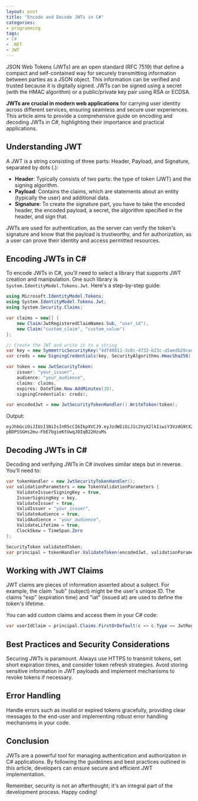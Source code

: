 ```yaml
---
layout: post
title: "Encode and Decode JWTs in C#"
categories:
- programming
tags:
- C#
- .NET
- JWT
---
```


JSON Web Tokens (JWTs) are an open standard (RFC 7519) that define a compact and self-contained way for securely transmitting information between parties as a JSON object. This information can be verified and trusted because it is digitally signed. JWTs can be signed using a secret (with the HMAC algorithm) or a public/private key pair using RSA or ECDSA.

**JWTs are crucial in modern web applications** for carrying user identity across different services, ensuring seamless and secure user experiences. This article aims to provide a comprehensive guide on encoding and decoding JWTs in C#, highlighting their importance and practical applications.

## Understanding JWT
A JWT is a string consisting of three parts: Header, Payload, and Signature, separated by dots (.):

- **Header**: Typically consists of two parts: the type of token (JWT) and the signing algorithm.
- **Payload**: Contains the claims, which are statements about an entity (typically the user) and additional data.
- **Signature**: To create the signature part, you have to take the encoded header, the encoded payload, a secret, the algorithm specified in the header, and sign that.

JWTs are used for authentication, as the server can verify the token's signature and know that the payload is trustworthy, and for authorization, as a user can prove their identity and access permitted resources.

## Encoding JWTs in C#
To encode JWTs in C#, you'll need to select a library that supports JWT creation and manipulation. One such library is `System.IdentityModel.Tokens.Jwt`. Here's a step-by-step guide:

```csharp
using Microsoft.IdentityModel.Tokens;
using System.IdentityModel.Tokens.Jwt;
using System.Security.Claims;

var claims = new[] {
	new Claim(JwtRegisteredClaimNames.Sub, "user_id"),
	new Claim("custom_claim", "custom_value")
};

// Create the JWT and write it to a string
var key = new SymmetricSecurityKey("4df48011-3c8c-4732-b21c-a5aedb29cad5"u8.ToArray());
var creds = new SigningCredentials(key, SecurityAlgorithms.HmacSha256);

var token = new JwtSecurityToken(
	issuer: "your_issuer",
	audience: "your_audience",
	claims: claims,
	expires: DateTime.Now.AddMinutes(30),
	signingCredentials: creds);

var encodedJwt = new JwtSecurityTokenHandler().WriteToken(token);
```

Output:
```text
eyJhbGciOiJIUzI1NiIsInR5cCI6IkpXVCJ9.eyJzdWIiOiJ1c2VyX2lkIiwiY3VzdG9tX2NsYWltIjoiY3VzdG9tX3ZhbHVlIiwiZXhwIjoxNzAyNDQ5Mzg0LCJpc3MiOiJ5b3VyX2lzc3VlciIsImF1ZCI6InlvdXJfYXVkaWVuY2UifQ.Avj6-pBDPSSGHs2mu-FbE7bgieKtUwqJOIqB22HzuMs
```

## Decoding JWTs in C#
Decoding and verifying JWTs in C# involves similar steps but in reverse. You'll need to:

```csharp
var tokenHandler = new JwtSecurityTokenHandler();
var validationParameters = new TokenValidationParameters {
    ValidateIssuerSigningKey = true,
    IssuerSigningKey = key,
    ValidateIssuer = true,
    ValidIssuer = "your_issuer",
    ValidateAudience = true,
    ValidAudience = "your_audience",
    ValidateLifetime = true,
    ClockSkew = TimeSpan.Zero
};

SecurityToken validatedToken;
var principal = tokenHandler.ValidateToken(encodedJwt, validationParameters, out validatedToken);
```

## Working with JWT Claims
JWT claims are pieces of information asserted about a subject. For example, the claim "sub" (subject) might be the user's unique ID. The claims "exp" (expiration time) and "iat" (issued at) are used to define the token's lifetime.

You can add custom claims and access them in your C# code:

```csharp
var userIdClaim = principal.Claims.FirstOrDefault(c => c.Type == JwtRegisteredClaimNames.Sub)?.Value;
```

## Best Practices and Security Considerations
Securing JWTs is paramount. Always use HTTPS to transmit tokens, set short expiration times, and consider token refresh strategies. Avoid storing sensitive information in JWT payloads and implement mechanisms to revoke tokens if necessary.

## Error Handling
Handle errors such as invalid or expired tokens gracefully, providing clear messages to the end-user and implementing robust error handling mechanisms in your code.

## Conclusion
JWTs are a powerful tool for managing authentication and authorization in C# applications. By following the guidelines and best practices outlined in this article, developers can ensure secure and efficient JWT implementation.

Remember, security is not an afterthought; it's an integral part of the development process. Happy coding!
